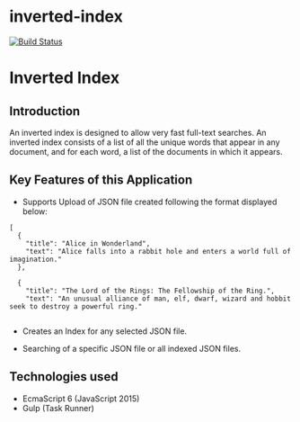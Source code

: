 # inverted-index
[![Build Status](https://travis-ci.org/andela-pbirir/inverted-index.svg?branch=develop)](https://travis-ci.org/andela-pbirir/inverted-index)
# Inverted Index
## Introduction

 An inverted index is designed to allow very fast full-text searches. An inverted index consists of a list of all the unique words that appear in any document, and for each word, a list of the documents in which it appears.

## Key Features of this Application

* Supports Upload of JSON file created following the format displayed below:

```
[
  {
    "title": "Alice in Wonderland",
    "text": "Alice falls into a rabbit hole and enters a world full of imagination."
  },

  {
    "title": "The Lord of the Rings: The Fellowship of the Ring.",
    "text": "An unusual alliance of man, elf, dwarf, wizard and hobbit seek to destroy a powerful ring."
  
```

* Creates an Index for any selected JSON file.

* Searching of a specific JSON file or all indexed JSON files.


## Technologies used

* EcmaScript 6 (JavaScript 2015)
* Gulp (Task Runner)




